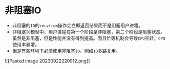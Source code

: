 # 非阻塞IO

+ 非阻塞的`IO`的`recvfrom`操作会立即返回结果而不是阻塞用户进程。
+ 非阻塞`IO`模型中，用户进程在第一个阶段是非阻塞，第二个阶段是阻塞状态。虽然是非阻塞，但是性能并没有得到提高。而且忙等机制会导致`CPU`空转，`CPU`使用率暴增。
+ 但是有些环境下必须使用非阻塞`IO`。例如`IO`多路复用。

![[Pasted image 20230922220912.png]]